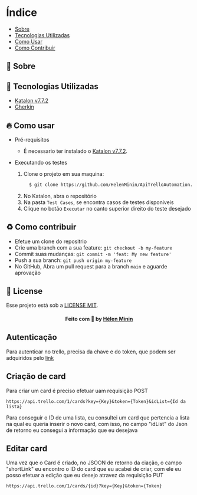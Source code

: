 # Índice

- [Sobre](#sobre)
- [Tecnologias Utilizadas](#tecnologias-utilizadas)
- [Como Usar](#como-usar)
- [Como Contribuir](#como-contribuir)

<a id="sobre"></a>
## :bookmark: Sobre

<a id="tecnologias-utilizadas"></a>
## :rocket: Tecnologias Utilizadas
* [Katalon v7.7.2](https://github.com/katalon-studio/katalon-studio/releases/tag/v7.7.2)
* [Gherkin](https://cucumber.io/docs/gherkin/reference/)

<a id="como-usar"></a>
## :fire: Como usar
* Pré-requisitos
  * É necessario ter instalado o [Katalon v7.7.2](https://github.com/katalon-studio/katalon-studio/releases/tag/v7.7.2).

* Executando os testes
  1. Clone o projeto em sua maquina: 
      ```sh
        $ git clone https://github.com/HelenMinin/ApiTrelloAutomation.git
      ```
  2. No Katalon, abra o repositório
  3. Na pasta `Test Cases`, se encontra casos de testes disponiveis
  4. Clique no botão `Executar` no canto superior direito do teste desejado

<a id="como-contribuir"></a>
## :recycle: Como contribuir

- Efetue um clone do repositrio 
- Crie uma branch com a sua feature: `git checkout -b my-feature`
- Commit suas mudanças: `git commit -m 'feat: My new feature'`
- Push a sua branch: `git push origin my-feature`
- No GitHub, Abra um pull request para a branch `main` e aguarde aprovação

## :memo: License

Esse projeto está sob a [LICENSE MIT](LICENSE).

<h4 align="center">
    Feito com 💜 by <a href="https://www.linkedin.com/in/helenminin/" target="_blank">Hélen Minin</a>
</h4>

## Autenticação
  Para autenticar no trello, precisa da chave e do token, que podem ser adquiridos pelo [link](https://trello.com/app-key)

## Criação de card
Para criar um card é preciso efetuar uam requisição POST
```
https://api.trello.com/1/cards?key={Key}&token={Token}&idList={Id da lista}
```
Para conseguir o ID de uma lista, eu consultei um card que pertencia a lista na qual eu queria inserir o novo card, com isso, no campo "idList" do Json de retorno eu consegui a informação que eu desejava

## Editar card
Uma vez que o Card é criado, no JSOON de retorno da ciação, o campo "shortLink" eu encontro o ID do card que eu acabei de criar, com ele eu posso efetuar a edição que eu desejo atravez da requisição PUT
```
https://api.trello.com/1/cards/{id}?key={Key}&token={Token}
```